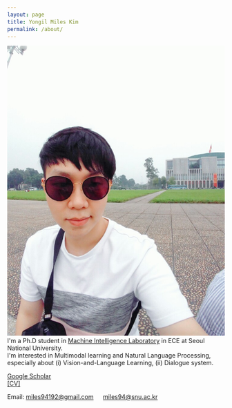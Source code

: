 ```yaml
---
layout: page
title: Yongil Miles Kim
permalink: /about/
---
```


![image](https://github.com/yong1-kim/yong1-kim.github.io/blob/master/_image/yongil_kim.jpg?raw=true) <br>
I'm a Ph.D student in [Machine Intelligence Laboratory](http://milab.snu.ac.kr) in ECE at Seoul National University.  
I'm interested in Multimodal learning and Natural Language Processing, especially about (i) Vision-and-Language Learning, (ii) Dialogue system.

[Google Scholar](https://scholar.google.com/citations?hl=en&user=QXZ2GEAAAAAJ) <br>
[[CV]](https://github.com/yong1-kim/yong1-kim.github.io/blob/master/_data/CV_yongil_kim.pdf?raw=True)

Email: miles94192@gmail.com &emsp; miles94@snu.ac.kr
